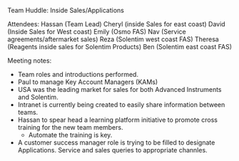 Team Huddle: Inside Sales/Applications

Attendees:
Hassan (Team Lead)
Cheryl (inside Sales for east coast)
David (Inside Sales for West coast)
Emily (Osmo FAS)
Nav (Service agreements/aftermarket sales)
Reza (Solentim west coast FAS)
Theresa (Reagents inside sales for Solentim Products)
Ben (Solentim east coast FAS)

Meeting notes:
- Team roles and introductions performed.
- Paul to manage Key Account Managers (KAMs)
- USA was the leading market for sales for both Advanced Instruments and Solentim.
- Intranet is currently being created to easily share information between teams.
- Hassan to spear head a learning platform initiative to promote cross training for the new team members.
  - Automate the training is key.
- A customer success manager role is trying to be filled to designate Applications. Service and sales queries to appropriate channles.
